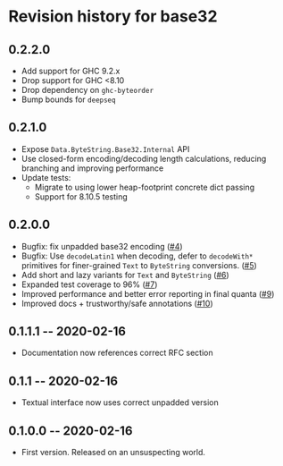 # Revision history for base32

## 0.2.2.0

* Add support for GHC 9.2.x
* Drop support for GHC <8.10
* Drop dependency on `ghc-byteorder`
* Bump bounds for `deepseq`

## 0.2.1.0

* Expose `Data.ByteString.Base32.Internal` API
* Use closed-form encoding/decoding length calculations, reducing branching and improving performance
* Update tests:
  * Migrate to using lower heap-footprint concrete dict passing
  * Support for 8.10.5 testing


## 0.2.0.0

* Bugfix: fix unpadded base32 encoding ([#4](https://github.com/emilypi/Base32/pull/4))
* Bugfix: Use `decodeLatin1` when decoding, defer to `decodeWith*` primitives for finer-grained
          `Text` to `ByteString` conversions. ([#5](https://github.com/emilypi/Base32/pull/5))
* Add short and lazy variants for `Text` and `ByteString` ([#6](https://github.com/emilypi/Base32/pull/6))
* Expanded test coverage to 96% ([#7](https://github.com/emilypi/Base32/pull/7))
* Improved performance and better error reporting in final quanta ([#9](https://github.com/emilypi/Base32/pull/9))
* Improved docs + trustworthy/safe annotations ([#10](https://github.com/emilypi/Base32/pull/10))

## 0.1.1.1 -- 2020-02-16

* Documentation now references correct RFC section

## 0.1.1 -- 2020-02-16

* Textual interface now uses correct unpadded version

## 0.1.0.0 -- 2020-02-16

* First version. Released on an unsuspecting world.
